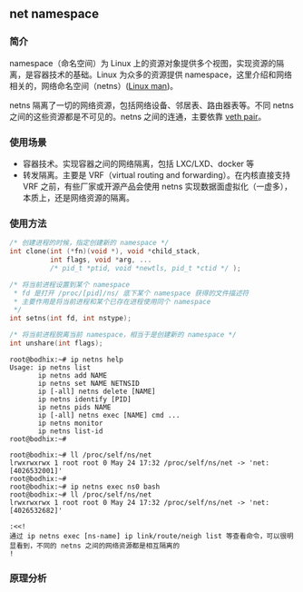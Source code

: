 ## net namespace

### 简介

namespace（命名空间）为 Linux 上的资源对象提供多个视图，实现资源的隔离，是容器技术的基础。Linux 为众多的资源提供 namespace，这里介绍和网络相关的，网络命名空间（netns）([Linux man]( http://man7.org/linux/man-pages/man7/network_namespaces.7.html ))。

netns 隔离了一切的网络资源，包括网络设备、邻居表、路由器表等。不同 netns 之间的这些资源都是不可见的。netns 之间的连通，主要依靠 [veth pair](veth-pair-link)。

### 使用场景

- 容器技术。实现容器之间的网络隔离，包括 LXC/LXD、docker 等
- 转发隔离。主要是 VRF（virtual routing and forwarding）。在内核直接支持 VRF 之前，有些厂家或开源产品会使用 netns 实现数据面虚拟化（一虚多），本质上，还是网络资源的隔离。

### 使用方法

```c
/* 创建进程的时候，指定创建新的 namespace */
int clone(int (*fn)(void *), void *child_stack,
          int flags, void *arg, ...
          /* pid_t *ptid, void *newtls, pid_t *ctid */ );

/* 将当前进程设置到某个 namespace
 * fd 是打开 /proc/[pid]/ns/ 底下某个 namespace 获得的文件描述符
 * 主要作用是将当前进程和某个已存在进程使用同个 namespace
 */
int setns(int fd, int nstype);

/* 将当前进程脱离当前 namespace，相当于是创建新的 namespace */
int unshare(int flags);
```

```shell
root@bodhix:~# ip netns help
Usage: ip netns list
       ip netns add NAME
       ip netns set NAME NETNSID
       ip [-all] netns delete [NAME]
       ip netns identify [PID]
       ip netns pids NAME
       ip [-all] netns exec [NAME] cmd ...
       ip netns monitor
       ip netns list-id
root@bodhix:~# 

root@bodhix:~# ll /proc/self/ns/net 
lrwxrwxrwx 1 root root 0 May 24 17:32 /proc/self/ns/net -> 'net:[4026532001]'
root@bodhix:~# 
root@bodhix:~# ip netns exec ns0 bash
root@bodhix:~# ll /proc/self/ns/net 
lrwxrwxrwx 1 root root 0 May 24 17:32 /proc/self/ns/net -> 'net:[4026532682]'

:<<!
通过 ip netns exec [ns-name] ip link/route/neigh list 等查看命令，可以很明显看到，不同的 netns 之间的网络资源都是相互隔离的
!
```

### 原理分析

